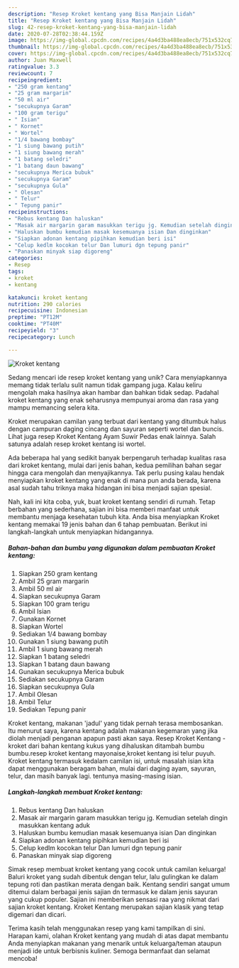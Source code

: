 ```yaml
---
description: "Resep Kroket kentang yang Bisa Manjain Lidah"
title: "Resep Kroket kentang yang Bisa Manjain Lidah"
slug: 42-resep-kroket-kentang-yang-bisa-manjain-lidah
date: 2020-07-28T02:38:44.159Z
image: https://img-global.cpcdn.com/recipes/4a4d3ba488ea8ecb/751x532cq70/kroket-kentang-foto-resep-utama.jpg
thumbnail: https://img-global.cpcdn.com/recipes/4a4d3ba488ea8ecb/751x532cq70/kroket-kentang-foto-resep-utama.jpg
cover: https://img-global.cpcdn.com/recipes/4a4d3ba488ea8ecb/751x532cq70/kroket-kentang-foto-resep-utama.jpg
author: Juan Maxwell
ratingvalue: 3.3
reviewcount: 7
recipeingredient:
- "250 gram kentang"
- "25 gram margarin"
- "50 ml air"
- "secukupnya Garam"
- "100 gram terigu"
- " Isian"
- " Kornet"
- " Wortel"
- "1/4 bawang bombay"
- "1 siung bawang putih"
- "1 siung bawang merah"
- "1 batang seledri"
- "1 batang daun bawang"
- "secukupnya Merica bubuk"
- "secukupnya Garam"
- "secukupnya Gula"
- " Olesan"
- " Telur"
- " Tepung panir"
recipeinstructions:
- "Rebus kentang Dan haluskan"
- "Masak air margarin garam masukkan terigu jg. Kemudian setelah dingin masukkan kentang aduk"
- "Haluskan bumbu kemudian masak kesemuanya isian Dan dinginkan"
- "Siapkan adonan kentang pipihkan kemudian beri isi"
- "Celup kedlm kocokan telur Dan lumuri dgn tepung panir"
- "Panaskan minyak siap digoreng"
categories:
- Resep
tags:
- kroket
- kentang

katakunci: kroket kentang 
nutrition: 290 calories
recipecuisine: Indonesian
preptime: "PT12M"
cooktime: "PT40M"
recipeyield: "3"
recipecategory: Lunch

---
```



![Kroket kentang](https://img-global.cpcdn.com/recipes/4a4d3ba488ea8ecb/751x532cq70/kroket-kentang-foto-resep-utama.jpg)

Sedang mencari ide resep kroket kentang yang unik? Cara menyiapkannya memang tidak terlalu sulit namun tidak gampang juga. Kalau keliru mengolah maka hasilnya akan hambar dan bahkan tidak sedap. Padahal kroket kentang yang enak seharusnya mempunyai aroma dan rasa yang mampu memancing selera kita.

Kroket merupakan camilan yang terbuat dari kentang yang ditumbuk halus dengan campuran daging cincang dan sayuran seperti wortel dan buncis. Lihat juga resep Kroket Kentang Ayam Suwir Pedas enak lainnya. Salah satunya adalah resep kroket kentang isi wortel.

Ada beberapa hal yang sedikit banyak berpengaruh terhadap kualitas rasa dari kroket kentang, mulai dari jenis bahan, kedua pemilihan bahan segar hingga cara mengolah dan menyajikannya. Tak perlu pusing kalau hendak menyiapkan kroket kentang yang enak di mana pun anda berada, karena asal sudah tahu triknya maka hidangan ini bisa menjadi sajian spesial.


Nah, kali ini kita coba, yuk, buat kroket kentang sendiri di rumah. Tetap berbahan yang sederhana, sajian ini bisa memberi manfaat untuk membantu menjaga kesehatan tubuh kita. Anda bisa menyiapkan Kroket kentang memakai 19 jenis bahan dan 6 tahap pembuatan. Berikut ini langkah-langkah untuk menyiapkan hidangannya.

<!--inarticleads1-->

##### Bahan-bahan dan bumbu yang digunakan dalam pembuatan Kroket kentang:

1. Siapkan 250 gram kentang
1. Ambil 25 gram margarin
1. Ambil 50 ml air
1. Siapkan secukupnya Garam
1. Siapkan 100 gram terigu
1. Ambil  Isian
1. Gunakan  Kornet
1. Siapkan  Wortel
1. Sediakan 1/4 bawang bombay
1. Gunakan 1 siung bawang putih
1. Ambil 1 siung bawang merah
1. Siapkan 1 batang seledri
1. Siapkan 1 batang daun bawang
1. Gunakan secukupnya Merica bubuk
1. Sediakan secukupnya Garam
1. Siapkan secukupnya Gula
1. Ambil  Olesan
1. Ambil  Telur
1. Sediakan  Tepung panir


Kroket kentang, makanan &#39;jadul&#39; yang tidak pernah terasa membosankan. Itu menurut saya, karena kentang adalah makanan kegemaran yang jika diolah menjadi penganan apapun pasti akan saya. Resep Kroket Kentang - kroket dari bahan kentang kukus yang dihaluskan ditambah bumbu bumbu.resep kroket kentang mayonaise,kroket kentang isi telur puyuh. Kroket kentang termasuk kedalam camilan isi, untuk masalah isian kita dapat menggunakan beragam bahan, mulai dari daging ayam, sayuran, telur, dan masih banyak lagi. tentunya masing-masing isian. 

<!--inarticleads2-->

##### Langkah-langkah membuat Kroket kentang:

1. Rebus kentang Dan haluskan
1. Masak air margarin garam masukkan terigu jg. Kemudian setelah dingin masukkan kentang aduk
1. Haluskan bumbu kemudian masak kesemuanya isian Dan dinginkan
1. Siapkan adonan kentang pipihkan kemudian beri isi
1. Celup kedlm kocokan telur Dan lumuri dgn tepung panir
1. Panaskan minyak siap digoreng


Simak resep membuat kroket kentang yang cocok untuk camilan keluarga! Baluri kroket yang sudah dibentuk dengan telur, lalu gulingkan ke dalam tepung roti dan pastikan merata dengan baik. Kentang sendiri sangat umum ditemui dalam berbagai jenis sajian dn termasuk ke dalam jenis sayuran yang cukup populer. Sajian ini memberikan sensasi raa yang nikmat dari sajian kroket kentang. Kroket Kentang merupakan sajian klasik yang tetap digemari dan dicari. 

Terima kasih telah menggunakan resep yang kami tampilkan di sini. Harapan kami, olahan Kroket kentang yang mudah di atas dapat membantu Anda menyiapkan makanan yang menarik untuk keluarga/teman ataupun menjadi ide untuk berbisnis kuliner. Semoga bermanfaat dan selamat mencoba!
